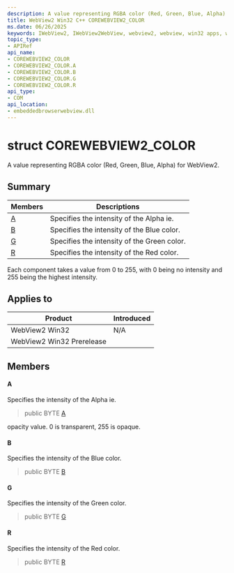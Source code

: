 ```yaml
---
description: A value representing RGBA color (Red, Green, Blue, Alpha) for WebView2.
title: WebView2 Win32 C++ COREWEBVIEW2_COLOR
ms.date: 06/26/2025
keywords: IWebView2, IWebView2WebView, webview2, webview, win32 apps, win32, edge, ICoreWebView2, ICoreWebView2Controller, browser control, edge html, COREWEBVIEW2_COLOR
topic_type: 
- APIRef
api_name:
- COREWEBVIEW2_COLOR
- COREWEBVIEW2_COLOR.A
- COREWEBVIEW2_COLOR.B
- COREWEBVIEW2_COLOR.G
- COREWEBVIEW2_COLOR.R
api_type:
- COM
api_location:
- embeddedbrowserwebview.dll
---
```


# struct COREWEBVIEW2_COLOR

A value representing RGBA color (Red, Green, Blue, Alpha) for WebView2.

## Summary

 Members                        | Descriptions
--------------------------------|---------------------------------------------
[A](#a) | Specifies the intensity of the Alpha ie.
[B](#b) | Specifies the intensity of the Blue color.
[G](#g) | Specifies the intensity of the Green color.
[R](#r) | Specifies the intensity of the Red color.

Each component takes a value from 0 to 255, with 0 being no intensity and 255 being the highest intensity.

## Applies to

Product                         | Introduced
--------------------------------|---------------------------------------------
WebView2 Win32            |    N/A
WebView2 Win32 Prerelease |    

## Members

#### A

Specifies the intensity of the Alpha ie.

> public BYTE [A](#a)

opacity value. 0 is transparent, 255 is opaque.

#### B

Specifies the intensity of the Blue color.

> public BYTE [B](#b)

#### G

Specifies the intensity of the Green color.

> public BYTE [G](#g)

#### R

Specifies the intensity of the Red color.

> public BYTE [R](#r)

